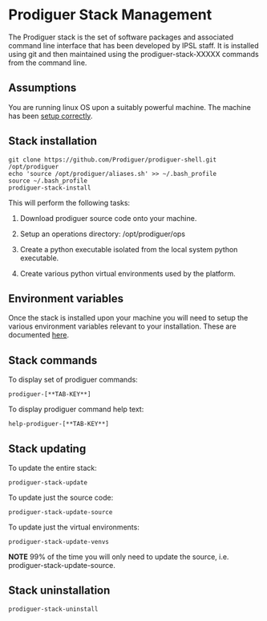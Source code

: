 # Prodiguer Stack Management

The Prodiguer stack is the set of software packages and associated command line interface that has been developed by IPSL staff.  It is installed using git and then maintained using the prodiguer-stack-XXXXX commands from the command line. 

## Assumptions

You are running linux OS upon a suitably powerful machine.  The machine has been [setup correctly](https://github.com/Prodiguer/prodiguer-docs/blob/master/developer/setup_machine.md).

## Stack installation  

<pre><code>git clone https://github.com/Prodiguer/prodiguer-shell.git /opt/prodiguer  
echo 'source /opt/prodiguer/aliases.sh' >> ~/.bash_profile  
source ~/.bash_profile  
prodiguer-stack-install
</pre></code>

This will perform the following tasks:  

1.	Download prodiguer source code onto your machine.  

2.	Setup an operations directory: /opt/prodiguer/ops  

3.	Create a python executable isolated from the local system python executable.  

4.	Create various python virtual environments used by the platform.  

## Environment variables  

Once the stack is installed upon your machine you will need to setup the various environment variables relevant to your installation.  These are documented [here](https://github.com/Prodiguer/prodiguer-docs/blob/master/developer/environment_variables.md).

## Stack commands    

To display set of prodiguer commands:  

<pre><code>prodiguer-[**TAB-KEY**]</pre></code>

To display prodiguer command help text:  

<pre><code>help-prodiguer-[**TAB-KEY**]</pre></code>

## Stack updating  

To update the entire stack:  
<pre><code>prodiguer-stack-update</pre></code>

To update just the source code:  
<pre><code>prodiguer-stack-update-source</pre></code>

To update just the virtual environments:  
<pre><code>prodiguer-stack-update-venvs</pre></code>

**NOTE** 99% of the time you will only need to update the source, i.e. prodiguer-stack-update-source.

## Stack uninstallation  

<pre><code>prodiguer-stack-uninstall</pre></code>

